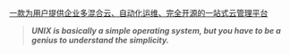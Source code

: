[一款为用户提供企业多混合云、自动化运维、完全开源的一站式云管理平台](https://opendevops.cn/)

> ***UNIX is basically a simple operating system, but you have to be a genius to understand the simplicity.***
